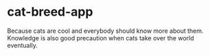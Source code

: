 # cat-breed-app
Because cats are cool and everybody should know more about them. Knowledge is also good precaution when cats take over the world eventually.
